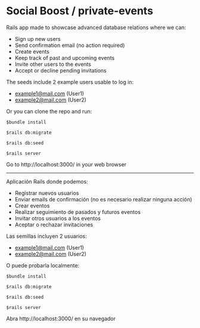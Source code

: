# Social Boost / private-events 
Rails app made to showcase advanced database relations
where we can:

* Sign up new users
* Send confirmation email (no action required)
* Create events
* Keep track of past and upcoming events
* Invite other users to the events
* Accept or decline pending invitations

The seeds include 2 example users usable to log in:

* example1@mail.com (User1)
* example2@mail.com (User2)

Or you can clone the repo and run:

`$bundle install`

`$rails db:migrate`

`$rails db:seed`

`$rails server`

Go to http://localhost:3000/ in your web browser

---------------------------------------------

Aplicación Rails donde podemos:

* Registrar nuevos usuarios
* Enviar emails de confirmación (no es necesario realizar ninguna acción)
* Crear eventos
* Realizar seguimiento de pasados y futuros eventos
* Invitar otros usuarios a los eventos
* Aceptar o rechazar invitaciones

Las semillas incluyen 2 usuarios:

* example1@mail.com (User1)
* example2@mail.com (User2)

O puede probarla localmente:

`$bundle install`

`$rails db:migrate`

`$rails db:seed`

`$rails server`

Abra http://localhost:3000/ en su navegador
